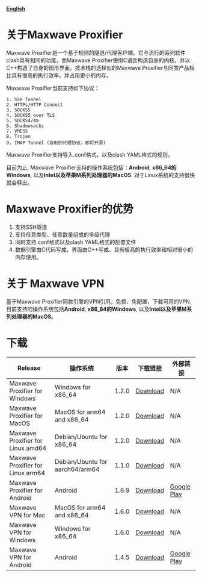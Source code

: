 [**English**](https://github.com/PlayboyGorilla/maxwave/blob/main/README_en.md)

# 关于Maxwave Proxifier
Maxwave Proxifier是一个基于规则的隧道/代理客户端。它与流行的系列软件clash具有相同的功能，而Maxwave Proxifier使用C语言构造自身的内核，并以C++构造了自身的图形界面。技术栈的选择似的Maxwave Proxifier与同类产品相比具有很高的执行效率，并占用更小的内存。

Maxwave Proxifier当前支持如下协议：

```
1. SSH Tunnel
2. HTTPs/HTTP Connect
3. SOCKS5
4. SOCKS5 over TLS
5. SOCKS4/4a
6. Shadowsocks
7. VMESS
8. Trojan
9. IMAP Tunnel (自制的代理协议，即将开源)
```

Maxwave Proxifier支持导入.conf格式，以及clash YAML格式的规则。

目前为止, Maxwave Proxifier支持的操作系统包括：**Android**, **x86_64的Windows**, 以及**Intel以及苹果M系列处理器的MacOS**. 对于Linux系统的支持很快就会释出。

# Maxwave Proxifier的优势
1. 支持SSH隧道
2. 支持任意类型、任意数量组成的多级代理
3. 同时支持.conf格式以及clash YAML格式的配置文件
4. 数据引擎由C代码写成，界面由C++写成。具有极高的执行效率和相对很小的内存使用。

# 关于 Maxwave VPN
基于Maxwave Proxifier同款引擎的VPN引用。免费、免配置，下载可用的VPN. 目前支持的操作系统包括**Android**, **x86_64的Windows**, 以及**Intel以及苹果M系列处理器的MacOS**。

# 下载
|Release|操作系统|版本|下载链接|外部链接|
|---|---|---|---|---|
|Maxwave Proxifier for Windows|Windows for x86_64|1.2.0|[Download](https://github.com/PlayboyGorilla/maxwave/releases/tag/MaxwaveProxifier_for_PC_v1.2.0)|N/A|
|Maxwave Proxifier for MacOS|MacOS for arm64 and x86_64|1.2.0|[Download](https://github.com/PlayboyGorilla/maxwave/releases/tag/MaxwaveProxifier_for_PC_v1.2.0)|N/A|
|Maxwave Proxifier for Linux amd64|Debian/Ubuntu for x86_64|1.2.0|[Download](https://github.com/PlayboyGorilla/maxwave/releases/tag/MaxwaveProxifier_for_PC_v1.2.0)|N/A|
|Maxwave Proxifier for Linux arm64|Debian/Ubuntu for aarch64/arm64|1.1.0|[Download](https://github.com/PlayboyGorilla/maxwave/releases/tag/MaxwaveProxifier_for_PC_v1.1.0)|N/A|
|Maxwave Proxifier for Android|Android|1.6.9|[Download](https://github.com/PlayboyGorilla/maxwave/releases/tag/MaxwaveProxifier_for_Android_v1.6.9)|[Google Play](https://play.google.com/store/apps/details?id=com.gorillakanzi.catrious)|
|Maxwave VPN for Mac|MacOS for arm64 and x86_64|1.6.0|[Download](https://github.com/PlayboyGorilla/maxwave/releases/tag/MaxwaveVPN_for_Mac_v1.6.0)|N/A|
|Maxwave VPN for Windows|Windows for x86_64|1.6.0|[Download](https://github.com/PlayboyGorilla/maxwave/releases/tag/MaxwaveVPN_for_Windows_x64_v1.6.0)|N/A|
|Maxwave VPN for Android|Android|1.4.5|[Download](https://github.com/PlayboyGorilla/maxwave/releases/tag/MaxwaveVPN_for_Android_v1.4.5)|[Google Play](https://play.google.com/store/apps/details?id=com.maxwave.vpn)|
